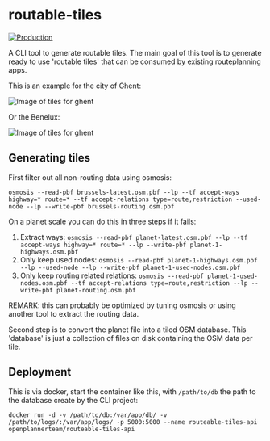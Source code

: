 # routable-tiles

[![Production](https://github.com/openplannerteam/routable-tiles/actions/workflows/production.yml/badge.svg)](https://github.com/openplannerteam/routable-tiles/actions/workflows/production.yml) 
  
A CLI tool to generate routable tiles. The main goal of this tool is to generate ready to use 'routable tiles' that can be consumed by existing routeplanning apps.

This is an example for the city of Ghent:

![Image of tiles for ghent](gent.png)

Or the Benelux:

![Image of tiles for ghent](benelux.png)

## Generating tiles

First filter out all non-routing data using osmosis:

`osmosis --read-pbf brussels-latest.osm.pbf --lp --tf accept-ways highway=* route=* --tf accept-relations type=route,restriction --used-node --lp --write-pbf brussels-routing.osm.pbf`

On a planet scale you can do this in three steps if it fails:

1. Extract ways: `osmosis --read-pbf planet-latest.osm.pbf --lp --tf accept-ways highway=* route=* --lp --write-pbf planet-1-highways.osm.pbf`
2. Only keep used nodes: `osmosis --read-pbf planet-1-highways.osm.pbf --lp --used-node --lp --write-pbf planet-1-used-nodes.osm.pbf`
3. Only keep routing related relations: `osmosis --read-pbf planet-1-used-nodes.osm.pbf --tf accept-relations type=route,restriction --lp --write-pbf planet-routing.osm.pbf`

REMARK: this can probably be optimized by tuning osmosis or using another tool to extract the routing data.

Second step is to convert the planet file into a tiled OSM database. This 'database' is just a collection of files on disk containing the OSM data per tile.



## Deployment

This is via docker, start the container like this, with `/path/to/db` the path to the database create by the CLI project:

`docker run -d -v /path/to/db:/var/app/db/ -v /path/to/logs/:/var/app/logs/ -p 5000:5000 --name routeable-tiles-api openplannerteam/routeable-tiles-api`
